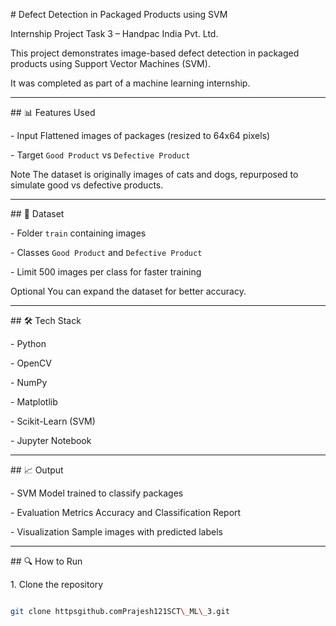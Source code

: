 \# Defect Detection in Packaged Products using SVM



Internship Project Task 3 – Handpac India Pvt. Ltd.



This project demonstrates image-based defect detection in packaged products using Support Vector Machines (SVM).  

It was completed as part of a machine learning internship.



---



\## 📊 Features Used



\- Input Flattened images of packages (resized to 64x64 pixels)  

\- Target `Good Product` vs `Defective Product`  



Note The dataset is originally images of cats and dogs, repurposed to simulate good vs defective products.



---



\## 📁 Dataset



\- Folder `train` containing images  

\- Classes `Good Product` and `Defective Product`  

\- Limit 500 images per class for faster training  



Optional You can expand the dataset for better accuracy.



---



\## 🛠️ Tech Stack



\- Python  

\- OpenCV  

\- NumPy  

\- Matplotlib  

\- Scikit-Learn (SVM)  

\- Jupyter Notebook  



---



\## 📈 Output



\- SVM Model trained to classify packages  

\- Evaluation Metrics Accuracy and Classification Report  

\- Visualization Sample images with predicted labels  



---



\## 🔍 How to Run



1\. Clone the repository

```bash

git clone httpsgithub.comPrajesh121SCT\_ML\_3.git



